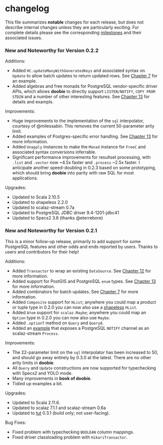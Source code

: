 # changelog

This file summarizes **notable** changes for each release, but does not describe internal changes unless they are particularly exciting. For complete details please see the corresponding [milestones](https://github.com/tpolecat/doobie/milestones) and their associated issues.

### <a name="0.2.2"></a>New and Noteworthy for Version 0.2.2

Additions:

- Added `HC.updateManyWithGeneratedKeys` and associated syntax on `Update` to allow batch updates to return updated rows. See [Chapter 7](http://tpolecat.github.io/doobie-0.2.2/07-Updating.html) for an example.
- Added algebras and free monads for PostgreSQL vendor-specific driver APIs, which allows **doobie** to directly support `LISTEN/NOTIFY`, `COPY FROM STDIN` and a number of other interesting features. See [Chapter 13](http://tpolecat.github.io/doobie-0.2.2/13-Extensions-PostgreSQL.html) for details and exampls.

Improvements:

- Huge improvements to the implementation of the `sql` interpolator, courtesy of @milessabin. This removes the current 50-parameter arity limit.
- Added examples of Postgres-specific error handling. See [Chapter 13](http://tpolecat.github.io/doobie-0.2.2/13-Extensions-PostgreSQL.html) for more information.
- Added `Unapply` instances to make the `Monad` instance for `FreeC` and associated syntax conversions inferrable.
- Significant performance improvements for resultset processing, with `.list` and `.vector` now ~4.5x faster and `.process` ~2.5x faster. I anticipate another speed-doubling in 0.2.3 based on some prototyping, which should bring **doobie** into parity with raw SQL for most applications.

Upgrades:

- Updated to Scala 2.10.5
- Updated to shapeless 2.2.0
- Updated to scalaz-stream 0.7a
- Updated to PostgreSQL JDBC driver 9.4-1201-jdbc41
- Updated to Specs2 3.6 (thanks @eterrebore)

### <a name="0.2.1"></a>New and Noteworthy for Version 0.2.1

This is a minor follow-up release, primarily to add support for some PostgreSQL features and other odds and ends reported by users. Thanks to users and contributors for their help!

Additions:

- Added `Transactor` to wrap an existing `DataSource`. See [Chapter 12](http://tpolecat.github.io/doobie-0.2.1/12-Managing-Connections.html) for more information.
- Added support for PostGIS and PostgreSQL `enum` types. See [Chapter 13](http://tpolecat.github.io/doobie-0.2.1/13-Extensions-PostgreSQL.html) for more information.
- Added combinators for batch updates. See [Chapter 7](http://tpolecat.github.io/doobie-0.2.1/07-Updating.html) for more information.
- Added `Composite` support for `HList`; anywhere you could map a product or tuple type in 0.2.0 you can now also use a [shapeless](https://github.com/milessabin/shapeless) `HList`.
- Added `Atom` support for `scalaz.Maybe`; anywhere you could map an `Option` type in 0.2.0 you can now also use `Maybe`.
- Added `.optionT` method on `Query` and `Query0`.
- Added an [example](https://github.com/tpolecat/doobie/blob/v0.2.1/example/src/main/scala/example/PostgresNotify.scala) that exposes a PostgreSQL `NOTIFY` channel as an scalaz-stream `Process`.

Improvements:

- The 22-parameter limit on the `sql` interpolator has been increased to 50, and should go away entirely by 0.3.0 at the latest. There are no other arity limits in **doobie**.
- All `Query` and `Update` constructions are now supported for typechecking with Specs2 and YOLO mode.
- Many improvements in **book of doobie**.
- Tidied up examples a bit.

Upgrades:

- Updated to Scala 2.11.6.
- Updated to scalaz 7.1.1 and scalaz-stream 0.6a
- Updated to [tut](https://github.com/tpolecat/tut) 0.3.1 (build only; not user-facing).

Bug Fixes:

- Fixed problem with typechecking `BOOLEAN` column mappings.
- Fixed driver classloading problem with `HikariTransactor`.
